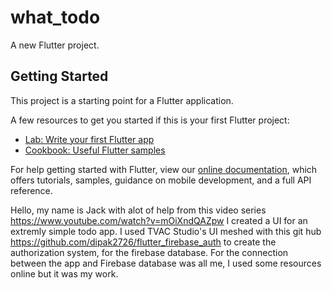 # what_todo

A new Flutter project.

## Getting Started

This project is a starting point for a Flutter application.

A few resources to get you started if this is your first Flutter project:

- [Lab: Write your first Flutter app](https://flutter.dev/docs/get-started/codelab)
- [Cookbook: Useful Flutter samples](https://flutter.dev/docs/cookbook)

For help getting started with Flutter, view our
[online documentation](https://flutter.dev/docs), which offers tutorials,
samples, guidance on mobile development, and a full API reference.

Hello, my name is Jack with alot of help from this video series https://www.youtube.com/watch?v=mOiXndQAZpw 
I created a UI for an extremly simple todo app. I used TVAC Studio's UI meshed with this git hub 
https://github.com/dipak2726/flutter_firebase_auth to create the authorization system, for the firebase database. 
For the connection between the app and Firebase database was all me, I used some resources online but it was 
my work. 
